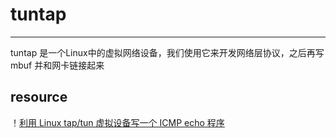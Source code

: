 # tuntap
---

tuntap 是一个Linux中的虚拟网络设备，我们使用它来开发网络层协议，之后再写 mbuf 并和网卡链接起来

## resource

！[利用 Linux tap/tun 虚拟设备写一个 ICMP echo 程序](https://cloud.tencent.com/developer/article/1432454)